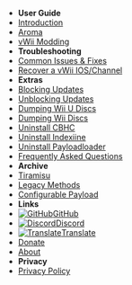 - **User Guide**
- [Introduction](introduction)
- [Aroma](aroma/getting-started)
- [vWii Modding](vwii/sd-preparation)
- **Troubleshooting**
- [Common Issues & Fixes](common-issues-fixes)
- [Recover a vWii IOS/Channel](recover-vwii-ioses-channels)
- **Extras**
- [Blocking Updates](block-updates)
- [Unblocking Updates](unblock-updates)
- [Dumping Wii U Discs](dump-games)
- [Dumping Wii Discs](dump-wii-games)
- [Uninstall CBHC](uninstall-cbhc)
- [Uninstall Indexiine](uninstall-indexiine)
- [Uninstall Payloadloader](uninstall-payloadloader)
- [Frequently Asked Questions](faq)
- **Archive**
- [Tiramisu](archive/tiramisu/sd-preparation)
- [Legacy Methods](archive/cfw-choice)
- [Configurable Payload](configurable-payload)
- **Links**
- [![GitHub](https://icongr.am/simple/github.svg?color=808080&size=16)GitHub](https://github.com/hacks-guide/Guide-WiiU)
- [![Discord](https://icongr.am/simple/discord.svg?colored&size=16)Discord](https://discord.gg/C29hYvh)
- [![Translate](https://icongr.am/material/translate.svg?color=808080&size=16)Translate](https://hacks-guide.crowdin.com/u/projects/10)
- [Donate](donations)
- [About](about)
- **Privacy**
- [Privacy Policy](privacy-policy)
